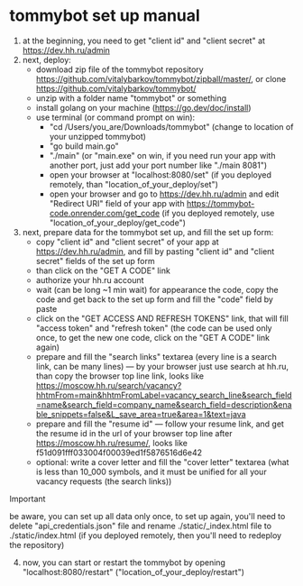 # tommybot set up manual
1. at the beginning, you need to get "client id" and "client secret" at https://dev.hh.ru/admin
2. next, deploy:
   - download zip file of the tommybot repository https://github.com/vitalybarkov/tommybot/zipball/master/, or clone https://github.com/vitalybarkov/tommybot/
   - unzip with a folder name "tommybot" or something
   - install golang on your machine (https://go.dev/doc/install)
   - use terminal (or command prompt on win):
      - "cd /Users/you_are/Downloads/tommybot" (change to location of your unzipped tommybot)
      - "go build main.go"
      - "./main" (or "main.exe" on win, if you need run your app with another port, just add your port number like "./main 8081")
      - open your browser at "localhost:8080/set" (if you deployed remotely, than "location_of_your_deploy/set")
      - open your browser and go to https://dev.hh.ru/admin and edit "Redirect URI" field of your app with https://tommybot-code.onrender.com/get_code (if you deployed remotely, use "location_of_your_deploy/get_code") 
3. next, prepare data for the tommybot set up, and fill the set up form:
   - copy "client id" and "client secret" of your app at https://dev.hh.ru/admin, and fill by pasting "client id" and "client secret" fields of the set up form
   - than click on the "GET A CODE" link
   - authorize your hh.ru account
   - wait (can be long ~1 min wait) for appearance the code, copy the code and get back to the set up form and fill the "code" field by paste
   - click on the "GET ACCESS AND REFRESH TOKENS" link, that will fill "access token" and "refresh token" (the code can be used only once, to get the new one code, click on the "GET A CODE" link again)
   - prepare and fill the "search links" textarea (every line is a search link, can be many lines) — by your browser just use search at hh.ru, than copy the browser top line link, looks like https://moscow.hh.ru/search/vacancy?hhtmFrom=main&hhtmFromLabel=vacancy_search_line&search_field=name&search_field=company_name&search_field=description&enable_snippets=false&L_save_area=true&area=1&text=java
   - prepare and fill the "resume id" — follow your resume link, and get the resume id in the url of your browser top line after https://moscow.hh.ru/resume/, looks like f51d091fff033004f00039ed1f5876516d6e42
   - optional: write a cover letter and fill the "cover letter" textarea (what is less than 10_000 symbols, and it must be unified for all your vacancy requests (the search links))
> [!IMPORTANT]
> be aware, you can set up all data only once, to set up again, you'll need to delete "api_credentials.json" file and rename ./static/_index.html file to ./static/index.html (if you deployed remotely, then you'll need to redeploy the repository)
4. now, you can start or restart the tommybot by opening "localhost:8080/restart" ("location_of_your_deploy/restart")
